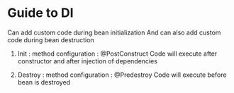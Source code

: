 # Guide to DI

Can add custom code during bean initialization
And can also add custom code during bean destruction

1. Init : method configuration : @PostConstruct 
Code will execute after constructor and after injection of dependencies

2. Destroy : method configuration : @Predestroy
Code will execute before bean is destroyed